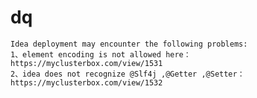 # dq
    Idea deployment may encounter the following problems:
    1、element encoding is not allowed here：https://myclusterbox.com/view/1531
    2、idea does not recognize @Slf4j ,@Getter ,@Setter：https://myclusterbox.com/view/1532

